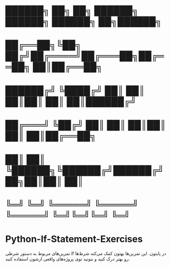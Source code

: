 # ██████╗ ██╗   ██╗ ██████╗ ██████╗ ██████╗    ██╗██████╗ 
# ██╔══██╗╚██╗ ██╔╝██╔════╝██╔═══██╗██╔══██╗   ██║██╔══██╗
# ██████╔╝ ╚████╔╝ ██║     ██║   ██║██║  ██║   ██║██████╔╝
# ██╔═══╝   ╚██╔╝  ██║     ██║   ██║██║  ██║   ██║██╔══██╗
# ██║        ██║   ╚██████╗╚██████╔╝██████╔╝██╗██║██║  ██║
# ╚═╝        ╚═╝    ╚═════╝ ╚═════╝ ╚═════╝ ╚═╝╚═╝╚═╝  ╚═╝


# Python-If-Statement-Exercises
تمرین‌های مربوط به دستور شرطی if در پایتون. این تمرین‌ها بهتون کمک می‌کنه شرط‌ها رو بهتر درک کنید و بتونید توی پروژه‌های واقعی ازشون استفاده کنید.
